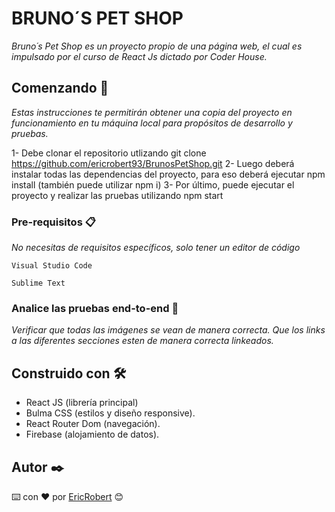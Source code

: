 # BRUNO´S PET SHOP

_Bruno´s Pet Shop es un proyecto propio de una página web, el cual es impulsado por el curso de React Js dictado por Coder House._

## Comenzando 🚀

_Estas instrucciones te permitirán obtener una copia del proyecto en funcionamiento en tu máquina local para propósitos de desarrollo y pruebas._

1- Debe clonar el repositorio utlizando git clone https://github.com/ericrobert93/BrunosPetShop.git
2- Luego deberá instalar todas las dependencias del proyecto, para eso deberá ejecutar npm install (también puede utilizar npm i)
3- Por último, puede ejecutar el proyecto y realizar las pruebas utilizando npm start


### Pre-requisitos 📋

_No necesitas de requisitos específicos, solo tener un editor de código_

```
Visual Studio Code
```
```
Sublime Text
```

### Analice las pruebas end-to-end 🔩

_Verificar que todas las imágenes se vean de manera correcta. Que los links a las diferentes secciones esten de manera correcta linkeados._


## Construido con 🛠️


* React JS (librería principal)
* Bulma CSS (estilos y diseño responsive).
* React Router Dom (navegación).
* Firebase (alojamiento de datos).


## Autor ✒️

⌨️ con ❤️ por [EricRobert](https://github.com/ericrobert93) 😊
